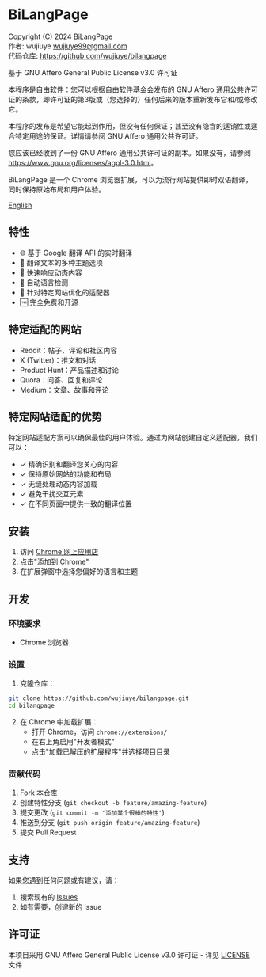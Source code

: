 # BiLangPage

Copyright (C) 2024 BiLangPage  
作者: wujiuye <wujiuye99@gmail.com>  
代码仓库: https://github.com/wujiuye/bilangpage

基于 GNU Affero General Public License v3.0 许可证

本程序是自由软件：您可以根据自由软件基金会发布的 GNU Affero 通用公共许可证的条款，即许可证的第3版或（您选择的）任何后来的版本重新发布它和/或修改它。

本程序的发布是希望它能起到作用，但没有任何保证；甚至没有隐含的适销性或适合特定用途的保证。详情请参阅 GNU Affero 通用公共许可证。

您应该已经收到了一份 GNU Affero 通用公共许可证的副本。如果没有，请参阅 <https://www.gnu.org/licenses/agpl-3.0.html>。

BiLangPage 是一个 Chrome 浏览器扩展，可以为流行网站提供即时双语翻译，同时保持原始布局和用户体验。

[English](./README.md)

## 特性

- 🌐 基于 Google 翻译 API 的实时翻译
- 🎨 翻译文本的多种主题选项
- 🚀 快速响应动态内容
- 🔄 自动语言检测
- 💫 针对特定网站优化的适配器
- 🆓 完全免费和开源

## 特定适配的网站

- Reddit：帖子、评论和社区内容
- X (Twitter)：推文和对话
- Product Hunt：产品描述和讨论
- Quora：问答、回复和评论
- Medium：文章、故事和评论

## 特定网站适配的优势

特定网站适配方案可以确保最佳的用户体验。通过为网站创建自定义适配器，我们可以：

- ✓ 精确识别和翻译您关心的内容
- ✓ 保持原始网站的功能和布局
- ✓ 无缝处理动态内容加载
- ✓ 避免干扰交互元素
- ✓ 在不同页面中提供一致的翻译位置

## 安装

1. 访问 [Chrome 网上应用店](https://chromewebstore.google.com/detail/bilangpage/ecglmijmieonanjgfojbcapmkgpahhil)
2. 点击"添加到 Chrome"
3. 在扩展弹窗中选择您偏好的语言和主题

## 开发

### 环境要求

- Chrome 浏览器

### 设置

1. 克隆仓库：

```bash
git clone https://github.com/wujiuye/bilangpage.git
cd bilangpage
```

2. 在 Chrome 中加载扩展：
   - 打开 Chrome，访问 `chrome://extensions/`
   - 在右上角启用"开发者模式"
   - 点击"加载已解压的扩展程序"并选择项目目录

### 贡献代码

1. Fork 本仓库
2. 创建特性分支 (`git checkout -b feature/amazing-feature`)
3. 提交更改 (`git commit -m '添加某个很棒的特性'`)
4. 推送到分支 (`git push origin feature/amazing-feature`)
5. 提交 Pull Request

## 支持

如果您遇到任何问题或有建议，请：

1. 搜索现有的 [Issues](https://github.com/wujiuye/bilangpage/issues)
2. 如有需要，创建新的 issue

## 许可证

本项目采用 GNU Affero General Public License v3.0 许可证 - 详见 [LICENSE](LICENSE) 文件
